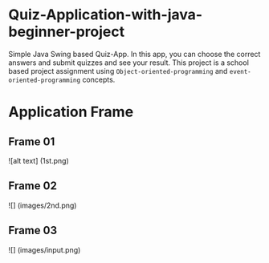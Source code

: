 # Quiz-Application-with-java-beginner-project
Simple Java Swing based Quiz-App. In this app, you can choose the correct answers and submit quizzes and see your result. This project is a school based project assignment using `Object-oriented-programming` and `event-oriented-programming` concepts.
# Application Frame
## Frame 01
![alt text] (1st.png)
## Frame 02
![] (images/2nd.png)
## Frame 03
![] (images/input.png)
